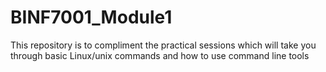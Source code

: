 # BINF7001_Module1
This repository is to compliment the practical sessions which will take you through basic Linux/unix commands and how to use command line tools

